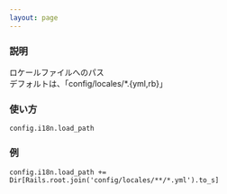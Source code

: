 ```yaml
---
layout: page
---
```

### 説明
ロケールファイルへのパス  
デフォルトは、「config/locales/*.{yml,rb}」

### 使い方
    config.i18n.load_path

### 例
    config.i18n.load_path += Dir[Rails.root.join('config/locales/**/*.yml').to_s]